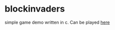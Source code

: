 # blockinvaders

simple game demo written in c. Can be played [here](https://wormregards.github.io/?id=block_invaderse)
